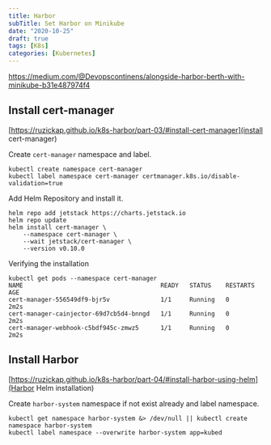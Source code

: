 ```yaml
---
title: Harbor
subTitle: Set Harbor on Minikube 
date: "2020-10-25"
draft: true
tags: [K8s]
categories: [Kubernetes]
--- 
```



https://medium.com/@Devopscontinens/alongside-harbor-berth-with-minikube-b31e487974f4











## Install cert-manager
[https://ruzickap.github.io/k8s-harbor/part-03/#install-cert-manager](install cert-manager)

Create `cert-manager` namespace and label.
```
kubectl create namespace cert-manager
kubectl label namespace cert-manager certmanager.k8s.io/disable-validation=true

```
Add Helm Repository and install it.
```
helm repo add jetstack https://charts.jetstack.io
helm repo update
helm install cert-manager \
    --namespace cert-manager \
    --wait jetstack/cert-manager \
    --version v0.10.0
```
Verifying the installation
```
kubectl get pods --namespace cert-manager
NAME                                      READY   STATUS    RESTARTS   AGE
cert-manager-556549df9-bjr5v              1/1     Running   0          2m2s
cert-manager-cainjector-69d7cb5d4-bnngd   1/1     Running   0          2m2s
cert-manager-webhook-c5bdf945c-zmwz5      1/1     Running   0          2m2s
```

## Install Harbor
[https://ruzickap.github.io/k8s-harbor/part-04/#install-harbor-using-helm](Harbor Helm installation)

Create `harbor-system` namespace if not exist already and label namespace.
```
kubectl get namespace harbor-system &> /dev/null || kubectl create namespace harbor-system
kubectl label namespace --overwrite harbor-system app=kubed
```




